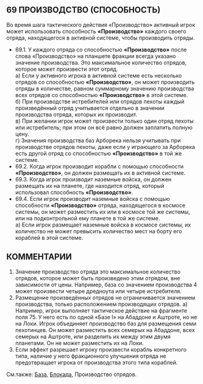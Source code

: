 69 ПРОИЗВОДСТВО (СПОСОБНОСТЬ)
---

Во время шага тактического действия «Производство» активный игрок может использовать способность **«Производство»** каждого своего отряда, находящегося в активной системе, чтобы производить отряды.
* 69.1. У каждого отряда со способностью **«Производство»** после слова «Производство» на планшете фракции всегда указано значение производства. Это максимальное количество отрядов, которое может произвести этот отряд.  
  а) Если у активного игрока в активной системе есть несколько отрядов со способностью **«Производство»**, он может производить отряды в количестве, равном суммарному значению производства всех отрядов со способностью **«Производство»** в этой системе.  
  б) При производстве истребителей или отрядов пехоты каждый произведённый отряд учитывается отдельно в значении производства отряда, которых их производит.  
  в) При желании игрок может произвести только один отряд пехоты или истребитель; при этом он всё равно должен заплатить полную цену.  
  г) Значения производства баз Арборека нельзя учитывать при производстве отрядов пехоты, даже если у играющего за Арборека есть другой отряд со способностью **«Производство»** в той же системе. 
* 69.2. Когда игрок производит корабли с помощью способности **«Производство»**, он должен размещать их в активной системе.
* 69.3. Когда игрок производит наземные войска, он должен размещать их на планете, где находится отряд, который использовал способность **«Производство»**.
* 69.4. Если игрок производит наземные войска с помощью способности **«Производство»** отряда, находящегося в космосе системы, он может разместить их или в космосе той же системы, или на подконтрольной ему планете в той же системе.  
  а) Если игрок размещает наземные войска в космосе системы, их количество не может превысить количество мест на борту его кораблей в этой системе.

КОММЕНТАРИИ
---
1) Значение производство отряда это максимальное количество отрядов, которое может быть произведено этим отрядом, вне зависимости от цены. Например, база со значением производства 4 может произвести четыре дредноута или четыре истребителя.
2) Размещение произведённых отрядов не ограничивается значением производства, только расположением производящих отрядов.
  а) Например, игрок выполняет тактическое действие на фрагменте поля 75. У него есть по одной «Базе I» на Абаддоне и Аштроте, но не на Локи. Игрок объединяет производство баз для размещения семи пехотинцев. Он может разместить всех семерых на Абаддоне, всех семерых на Аштроте, или разделить их между этим двумя планетами. Он не может разместить их на Локи.
3) Если эффект разрешает игроку произвести корабль конкретного типа, наличие у него фракционного улучшения отряда не предотвращает игрока от производства этого типа кораблей.

См.также: [База](space_dock.md), [Блокада](blockaded.md), Производство отрядов.
